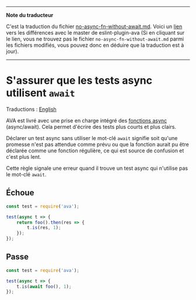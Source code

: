 ___
**Note du traducteur**

C'est la traduction du fichier [no-async-fn-without-await.md](https://github.com/avajs/eslint-plugin-ava/blob/master/docs/rules/no-async-fn-without-await.md). Voici un [lien](https://github.com/avajs/eslint-plugin-ava/compare/7542453058c30ebbc79c7bfeb689492fce226d8f...main#diff-ba145accc88fcda06145597bb3b1d565) vers les différences avec le master de eslint-plugin-ava (Si en cliquant sur le lien, vous ne trouvez pas le fichier `no-async-fn-without-await.md` parmi les fichiers modifiés, vous pouvez donc en déduire que la traduction est à jour).
___
# S'assurer que les tests async utilisent `await`

Traductions : [English](https://github.com/avajs/eslint-plugin-ava/blob/master/docs/rules/no-async-fn-without-await.md)

AVA est livré avec une prise en charge intégré des [fonctions async](http://www.2ality.com/2016/02/async-functions.html) (async/await). Cela permet d'écrire des tests plus courts et plus clairs.

Déclarer un test async sans utiliser le mot-clé `await` signifie soit qu'une promesse n'est pas attendue comme prévu ou que la fonction aurait pu être déclarée comme une fonction régulière, ce qui est source de confusion et c'est plus lent.

Cette règle signale une erreur quand il trouve un test async qui n'utilise pas le mot-clé `await`.


## Échoue

```js
const test = require('ava');

test(async t => {
	return foo().then(res => {
		t.is(res, 1);
	});
});
```


## Passe

```js
const test = require('ava');

test(async t => {
	t.is(await foo(), 1);
});
```

